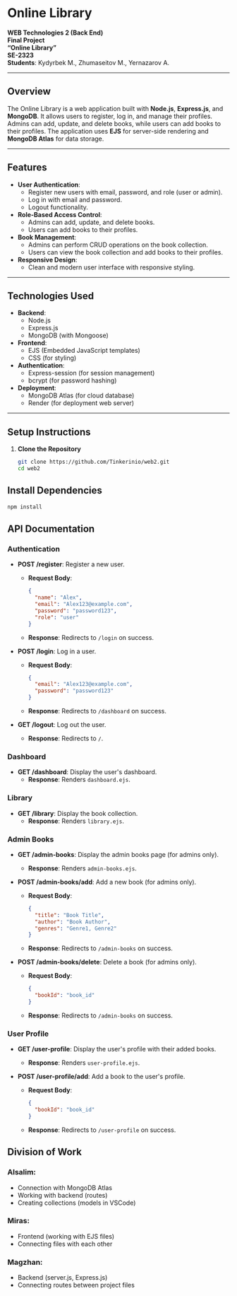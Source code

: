 # Online Library

**WEB Technologies 2 (Back End)**  
**Final Project**  
**“Online Library”**  
**SE-2323**  
**Students**: Kydyrbek M., Zhumaseitov M., Yernazarov A.

---

## Overview

The Online Library is a web application built with **Node.js**, **Express.js**, and **MongoDB**. It allows users to register, log in, and manage their profiles. Admins can add, update, and delete books, while users can add books to their profiles. The application uses **EJS** for server-side rendering and **MongoDB Atlas** for data storage.

---

## Features

- **User Authentication**:
  - Register new users with email, password, and role (user or admin).
  - Log in with email and password.
  - Logout functionality.
- **Role-Based Access Control**:
  - Admins can add, update, and delete books.
  - Users can add books to their profiles.
- **Book Management**:
  - Admins can perform CRUD operations on the book collection.
  - Users can view the book collection and add books to their profiles.
- **Responsive Design**:
  - Clean and modern user interface with responsive styling.

---

## Technologies Used

- **Backend**:
  - Node.js
  - Express.js
  - MongoDB (with Mongoose)
- **Frontend**:
  - EJS (Embedded JavaScript templates)
  - CSS (for styling)
- **Authentication**:
  - Express-session (for session management)
  - bcrypt (for password hashing)
- **Deployment**:
  - MongoDB Atlas (for cloud database)
  - Render (for deployment web server)

---

## Setup Instructions

1. **Clone the Repository**

   ```bash
   git clone https://github.com/Tinkerinio/web2.git
   cd web2

## Install Dependencies

```bash
npm install
```

## API Documentation

### Authentication

- **POST /register**: Register a new user.
  - **Request Body**:
    ```json
    {
      "name": "Alex",
      "email": "Alex123@example.com",
      "password": "password123",
      "role": "user"
    }
    ```
  - **Response**: Redirects to `/login` on success.

- **POST /login**: Log in a user.
  - **Request Body**:
    ```json
    {
      "email": "Alex123@example.com",
      "password": "password123"
    }
    ```
  - **Response**: Redirects to `/dashboard` on success.

- **GET /logout**: Log out the user.
  - **Response**: Redirects to `/`.

### Dashboard

- **GET /dashboard**: Display the user's dashboard.
  - **Response**: Renders `dashboard.ejs`.

### Library

- **GET /library**: Display the book collection.
  - **Response**: Renders `library.ejs`.

### Admin Books

- **GET /admin-books**: Display the admin books page (for admins only).
  - **Response**: Renders `admin-books.ejs`.

- **POST /admin-books/add**: Add a new book (for admins only).
  - **Request Body**:
    ```json
    {
      "title": "Book Title",
      "author": "Book Author",
      "genres": "Genre1, Genre2"
    }
    ```
  - **Response**: Redirects to `/admin-books` on success.

- **POST /admin-books/delete**: Delete a book (for admins only).
  - **Request Body**:
    ```json
    {
      "bookId": "book_id"
    }
    ```
  - **Response**: Redirects to `/admin-books` on success.

### User Profile

- **GET /user-profile**: Display the user's profile with their added books.
  - **Response**: Renders `user-profile.ejs`.

- **POST /user-profile/add**: Add a book to the user's profile.
  - **Request Body**:
    ```json
    {
      "bookId": "book_id"
    }
    ```
  - **Response**: Redirects to `/user-profile` on success.


## Division of Work

### Alsalim:
- Connection with MongoDB Atlas
- Working with backend (routes)
- Creating collections (models in VSCode)

### Miras:
- Frontend (working with EJS files)
- Connecting files with each other

### Magzhan:
- Backend (server.js, Express.js)
- Connecting routes between project files
